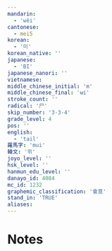 ```yaml
---
mandarin:
  - 'wěi'
cantonese:
  - mei5
korean:
  - '미'
korean_native: ''
japanese:
  - 'BI'
japanese_nanori: ''
vietnamese:
middle_chinese_initial: 'm'
middle_chinese_final: 'ʉi'
stroke_count: ''
radical: '尸'
skip_number: '3-3-4'
grade_level: 4
pos: ''
english:
  - 'tail'
羅馬字: 'mui'
韓文: '뮈'
joyo_level: ''
hsk_level: ''
hanmun_edu_level: ''
danayo_id: 4084
mc_id: 1232
graphemic_classification: '會意'
stand_in: 'TRUE'
aliases:
---
```


# Notes
